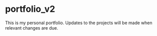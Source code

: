 # portfolio_v2

This is my personal portfolio.
Updates to the projects will be made when relevant changes are due.